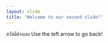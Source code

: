 ```yaml
---
layout: slide
title: "Welcome to our second slide!"
---
```

สวัสดีค้าบบบ
Use the left arrow to go back!

